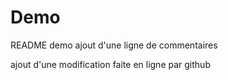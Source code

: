 # Demo
README demo
ajout d'une ligne de commentaires

ajout d'une modification faite en ligne par github
